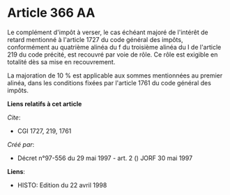 # Article 366 AA

Le complément d'impôt à verser, le cas échéant majoré de l'intérêt de retard mentionné à l'article 1727 du code général des
impôts, conformément au quatrième alinéa du f du troisième alinéa du I de l'article 219 du code précité, est recouvré par
voie de rôle. Ce rôle est exigible en totalité dès sa mise en recouvrement.

La majoration de 10 % est applicable aux sommes mentionnées au premier alinéa, dans les conditions fixées par l'article 1761
du code général des impôts.

**Liens relatifs à cet article**

_Cite_:

  - CGI 1727, 219, 1761

_Créé par_:

  - Décret n°97-556 du 29 mai 1997 - art. 2 () JORF 30 mai 1997

**Liens**:

  - HISTO: Edition du 22 avril 1998

